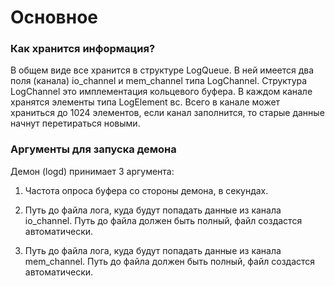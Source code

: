 # Основное

### Как хранится информация?

В общем виде все хранится в структуре LogQueue. В ней имеется два поля (канала) io_channel и mem_channel типа LogChannel. Структура LogChannel это имплементация кольцевого буфера.
В каждом канале хранятся элементы типа LogElement вс.
Всего в канале может храниться до 1024 элементов, если канал заполнится, то старые данные начнут перетираться новыми.

### Аргументы для запуска демона

Демон (logd) принимает 3 аргумента:

1) Частота опроса буфера со стороны демона, в секундах.

2) Путь до файла лога, куда будут попадать данные из канала io_channel. Путь до файла должен быть полный, файл создастся автоматически.

3) Путь до файла лога, куда будут попадать данные из канала mem_channel. Путь до файла должен быть полный, файл создастся автоматически.
